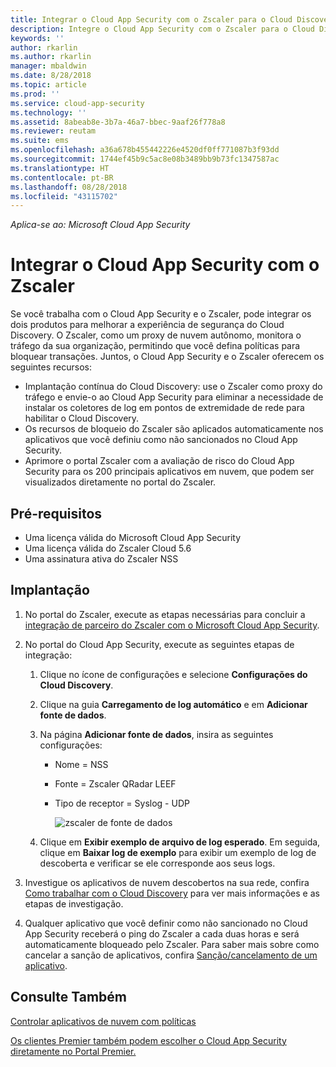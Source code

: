 ```yaml
---
title: Integrar o Cloud App Security com o Zscaler para o Cloud Discovery e o bloqueio automatizado de aplicativos sancionados | Microsoft Docs
description: Integre o Cloud App Security com o Zscaler para o Cloud Discovery e o bloqueio automatizado de aplicativos sancionados.
keywords: ''
author: rkarlin
ms.author: rkarlin
manager: mbaldwin
ms.date: 8/28/2018
ms.topic: article
ms.prod: ''
ms.service: cloud-app-security
ms.technology: ''
ms.assetid: 8abeab8e-3b7a-46a7-bbec-9aaf26f778a8
ms.reviewer: reutam
ms.suite: ems
ms.openlocfilehash: a36a678b455442226e4520df0ff771087b3f93dd
ms.sourcegitcommit: 1744ef45b9c5ac8e08b3489bb9b73fc1347587ac
ms.translationtype: HT
ms.contentlocale: pt-BR
ms.lasthandoff: 08/28/2018
ms.locfileid: "43115702"
---
```

*Aplica-se ao: Microsoft Cloud App Security*

# <a name="integrate-cloud-app-security-with-zscaler"></a>Integrar o Cloud App Security com o Zscaler

Se você trabalha com o Cloud App Security e o Zscaler, pode integrar os dois produtos para melhorar a experiência de segurança do Cloud Discovery. O Zscaler, como um proxy de nuvem autônomo, monitora o tráfego da sua organização, permitindo que você defina políticas para bloquear transações. Juntos, o Cloud App Security e o Zscaler oferecem os seguintes recursos:

- Implantação contínua do Cloud Discovery: use o Zscaler como proxy do tráfego e envie-o ao Cloud App Security para eliminar a necessidade de instalar os coletores de log em pontos de extremidade de rede para habilitar o Cloud Discovery.
- Os recursos de bloqueio do Zscaler são aplicados automaticamente nos aplicativos que você definiu como não sancionados no Cloud App Security.
- Aprimore o portal Zscaler com a avaliação de risco do Cloud App Security para os 200 principais aplicativos em nuvem, que podem ser visualizados diretamente no portal do Zscaler.
    

## <a name="prerequisites"></a>Pré-requisitos

- Uma licença válida do Microsoft Cloud App Security
- Uma licença válida do Zscaler Cloud 5.6
- Uma assinatura ativa do Zscaler NSS 

## <a name="deployment"></a>Implantação

1. No portal do Zscaler, execute as etapas necessárias para concluir a [integração de parceiro do Zscaler com o Microsoft Cloud App Security](https://help.zscaler.com/zia/configuring-mcas-integration).
2. No portal do Cloud App Security, execute as seguintes etapas de integração:
    1. Clique no ícone de configurações e selecione **Configurações do Cloud Discovery**. 
    2. Clique na guia **Carregamento de log automático** e em **Adicionar fonte de dados**.
    3. Na página **Adicionar fonte de dados**, insira as seguintes configurações:
        - Nome = NSS
        - Fonte = Zscaler QRadar LEEF
        - Tipo de receptor = Syslog - UDP

          ![zscaler de fonte de dados](./media/data-source-zscaler.png)

    4. Clique em **Exibir exemplo de arquivo de log esperado**. Em seguida, clique em **Baixar log de exemplo** para exibir um exemplo de log de descoberta e verificar se ele corresponde aos seus logs.<br>
    
3. Investigue os aplicativos de nuvem descobertos na sua rede, confira [Como trabalhar com o Cloud Discovery](working-with-cloud-discovery-data.md) para ver mais informações e as etapas de investigação.
 
4. Qualquer aplicativo que você definir como não sancionado no Cloud App Security receberá o ping do Zscaler a cada duas horas e será automaticamente bloqueado pelo Zscaler. Para saber mais sobre como cancelar a sanção de aplicativos, confira [Sanção/cancelamento de um aplicativo](governance-discovery.md#govern-discovered-apps).
    
    
    
    
    

 
## <a name="see-also"></a>Consulte Também  
[Controlar aplicativos de nuvem com políticas](control-cloud-apps-with-policies.md)   

[Os clientes Premier também podem escolher o Cloud App Security diretamente no Portal Premier.](https://premier.microsoft.com/)  
  
  